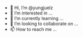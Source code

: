 - 👋 Hi, I’m @yungjuelz
- 👀 I’m interested in ...
- 🌱 I’m currently learning ...
- 💞️ I’m looking to collaborate on ...
- 📫 How to reach me ...

<!---
yungjuelz/yungjuelz is a ✨ special ✨ repository because its `README.md` (this file) appears on your GitHub profile.
You can click the Preview link to take a look at your changes.
--->
